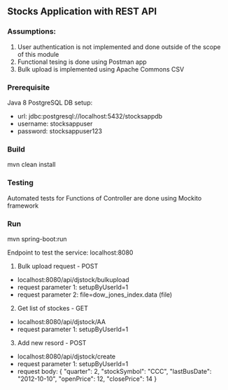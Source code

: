 ## Stocks Application with REST API


### Assumptions:

1. User authentication is not implemented and done outside of the scope of this module
2. Functional tesing is done using Postman app
3. Bulk upload is implemented using Apache Commons CSV 
 
### Prerequisite

Java 8
PostgreSQL DB setup:
* url: jdbc:postgresql://localhost:5432/stocksappdb
* username: stocksappuser
* password: stocksappuser123

### Build

mvn clean install

###  Testing

Automated tests for Functions of Controller are done using Mockito framework

### Run

mvn spring-boot:run
 
Endpoint to test the service: localhost:8080
1. Bulk upload request - POST
  * localhost:8080/api/djstock/bulkupload
  * request parameter 1: setupByUserId=1 
  * request parameter 2: file=dow_jones_index.data (file) 

2. Get list of stockes - GET
  * localhost:8080/api/djstock/AA
  * request parameter 1: setupByUserId=1 

3. Add new resord - POST
  * localhost:8080/api/djstock/create
  * request parameter 1: setupByUserId=1
  * request body:
{
    "quarter": 2,
    "stockSymbol": "CCC",
    "lastBusDate": "2012-10-10",
    "openPrice": 12,
    "closePrice": 14
}

